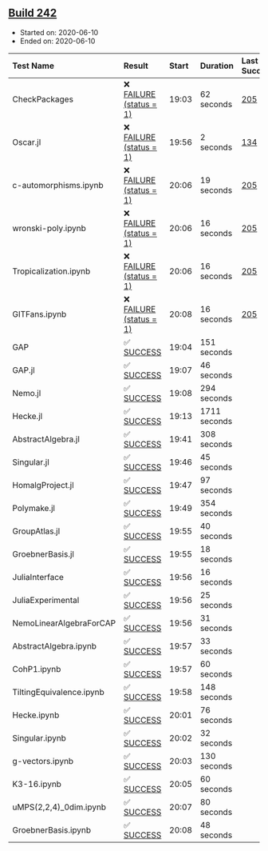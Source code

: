 ## [Build 242](https://oscarci.mathematik.uni-kl.de/job/oscar-stable/242/)

* Started on: 2020-06-10
* Ended on: 2020-06-10

| Test Name    | Result | Start | Duration | Last Success | First Failure |
|:-------------|:-------|:------|:---------|:-------------|:--------------|
| CheckPackages | ❌ [FAILURE (status = 1)](https://oscarci.mathematik.uni-kl.de/job/oscar-stable/242/artifact/logs/build-242/CheckPackages.log) | 19:03 | 62 seconds | [205](https://oscarci.mathematik.uni-kl.de/job/oscar-stable/205/) | [206](https://oscarci.mathematik.uni-kl.de/job/oscar-stable/206/) |
| Oscar.jl | ❌ [FAILURE (status = 1)](https://oscarci.mathematik.uni-kl.de/job/oscar-stable/242/artifact/logs/build-242/Oscar.jl.log) | 19:56 | 2 seconds | [134](https://oscarci.mathematik.uni-kl.de/job/oscar-stable/134/) | [177](https://oscarci.mathematik.uni-kl.de/job/oscar-stable/177/) |
| c-automorphisms.ipynb | ❌ [FAILURE (status = 1)](https://oscarci.mathematik.uni-kl.de/job/oscar-stable/242/artifact/logs/build-242/c-automorphisms.ipynb.log) | 20:06 | 19 seconds | [205](https://oscarci.mathematik.uni-kl.de/job/oscar-stable/205/) | [206](https://oscarci.mathematik.uni-kl.de/job/oscar-stable/206/) |
| wronski-poly.ipynb | ❌ [FAILURE (status = 1)](https://oscarci.mathematik.uni-kl.de/job/oscar-stable/242/artifact/logs/build-242/wronski-poly.ipynb.log) | 20:06 | 16 seconds | [205](https://oscarci.mathematik.uni-kl.de/job/oscar-stable/205/) | [206](https://oscarci.mathematik.uni-kl.de/job/oscar-stable/206/) |
| Tropicalization.ipynb | ❌ [FAILURE (status = 1)](https://oscarci.mathematik.uni-kl.de/job/oscar-stable/242/artifact/logs/build-242/Tropicalization.ipynb.log) | 20:06 | 16 seconds | [205](https://oscarci.mathematik.uni-kl.de/job/oscar-stable/205/) | [206](https://oscarci.mathematik.uni-kl.de/job/oscar-stable/206/) |
| GITFans.ipynb | ❌ [FAILURE (status = 1)](https://oscarci.mathematik.uni-kl.de/job/oscar-stable/242/artifact/logs/build-242/GITFans.ipynb.log) | 20:08 | 16 seconds | [205](https://oscarci.mathematik.uni-kl.de/job/oscar-stable/205/) | [206](https://oscarci.mathematik.uni-kl.de/job/oscar-stable/206/) |
| GAP | ✅ [SUCCESS](https://oscarci.mathematik.uni-kl.de/job/oscar-stable/242/artifact/logs/build-242/GAP.log) | 19:04 | 151 seconds |  |  |
| GAP.jl | ✅ [SUCCESS](https://oscarci.mathematik.uni-kl.de/job/oscar-stable/242/artifact/logs/build-242/GAP.jl.log) | 19:07 | 46 seconds |  |  |
| Nemo.jl | ✅ [SUCCESS](https://oscarci.mathematik.uni-kl.de/job/oscar-stable/242/artifact/logs/build-242/Nemo.jl.log) | 19:08 | 294 seconds |  |  |
| Hecke.jl | ✅ [SUCCESS](https://oscarci.mathematik.uni-kl.de/job/oscar-stable/242/artifact/logs/build-242/Hecke.jl.log) | 19:13 | 1711 seconds |  |  |
| AbstractAlgebra.jl | ✅ [SUCCESS](https://oscarci.mathematik.uni-kl.de/job/oscar-stable/242/artifact/logs/build-242/AbstractAlgebra.jl.log) | 19:41 | 308 seconds |  |  |
| Singular.jl | ✅ [SUCCESS](https://oscarci.mathematik.uni-kl.de/job/oscar-stable/242/artifact/logs/build-242/Singular.jl.log) | 19:46 | 45 seconds |  |  |
| HomalgProject.jl | ✅ [SUCCESS](https://oscarci.mathematik.uni-kl.de/job/oscar-stable/242/artifact/logs/build-242/HomalgProject.jl.log) | 19:47 | 97 seconds |  |  |
| Polymake.jl | ✅ [SUCCESS](https://oscarci.mathematik.uni-kl.de/job/oscar-stable/242/artifact/logs/build-242/Polymake.jl.log) | 19:49 | 354 seconds |  |  |
| GroupAtlas.jl | ✅ [SUCCESS](https://oscarci.mathematik.uni-kl.de/job/oscar-stable/242/artifact/logs/build-242/GroupAtlas.jl.log) | 19:55 | 40 seconds |  |  |
| GroebnerBasis.jl | ✅ [SUCCESS](https://oscarci.mathematik.uni-kl.de/job/oscar-stable/242/artifact/logs/build-242/GroebnerBasis.jl.log) | 19:55 | 18 seconds |  |  |
| JuliaInterface | ✅ [SUCCESS](https://oscarci.mathematik.uni-kl.de/job/oscar-stable/242/artifact/logs/build-242/JuliaInterface.log) | 19:56 | 16 seconds |  |  |
| JuliaExperimental | ✅ [SUCCESS](https://oscarci.mathematik.uni-kl.de/job/oscar-stable/242/artifact/logs/build-242/JuliaExperimental.log) | 19:56 | 25 seconds |  |  |
| NemoLinearAlgebraForCAP | ✅ [SUCCESS](https://oscarci.mathematik.uni-kl.de/job/oscar-stable/242/artifact/logs/build-242/NemoLinearAlgebraForCAP.log) | 19:56 | 31 seconds |  |  |
| AbstractAlgebra.ipynb | ✅ [SUCCESS](https://oscarci.mathematik.uni-kl.de/job/oscar-stable/242/artifact/logs/build-242/AbstractAlgebra.ipynb.log) | 19:57 | 33 seconds |  |  |
| CohP1.ipynb | ✅ [SUCCESS](https://oscarci.mathematik.uni-kl.de/job/oscar-stable/242/artifact/logs/build-242/CohP1.ipynb.log) | 19:57 | 60 seconds |  |  |
| TiltingEquivalence.ipynb | ✅ [SUCCESS](https://oscarci.mathematik.uni-kl.de/job/oscar-stable/242/artifact/logs/build-242/TiltingEquivalence.ipynb.log) | 19:58 | 148 seconds |  |  |
| Hecke.ipynb | ✅ [SUCCESS](https://oscarci.mathematik.uni-kl.de/job/oscar-stable/242/artifact/logs/build-242/Hecke.ipynb.log) | 20:01 | 76 seconds |  |  |
| Singular.ipynb | ✅ [SUCCESS](https://oscarci.mathematik.uni-kl.de/job/oscar-stable/242/artifact/logs/build-242/Singular.ipynb.log) | 20:02 | 32 seconds |  |  |
| g-vectors.ipynb | ✅ [SUCCESS](https://oscarci.mathematik.uni-kl.de/job/oscar-stable/242/artifact/logs/build-242/g-vectors.ipynb.log) | 20:03 | 130 seconds |  |  |
| K3-16.ipynb | ✅ [SUCCESS](https://oscarci.mathematik.uni-kl.de/job/oscar-stable/242/artifact/logs/build-242/K3-16.ipynb.log) | 20:05 | 60 seconds |  |  |
| uMPS(2,2,4)_0dim.ipynb | ✅ [SUCCESS](https://oscarci.mathematik.uni-kl.de/job/oscar-stable/242/artifact/logs/build-242/uMPS-2-2-4-_0dim.ipynb.log) | 20:07 | 80 seconds |  |  |
| GroebnerBasis.ipynb | ✅ [SUCCESS](https://oscarci.mathematik.uni-kl.de/job/oscar-stable/242/artifact/logs/build-242/GroebnerBasis.ipynb.log) | 20:08 | 48 seconds |  |  |
